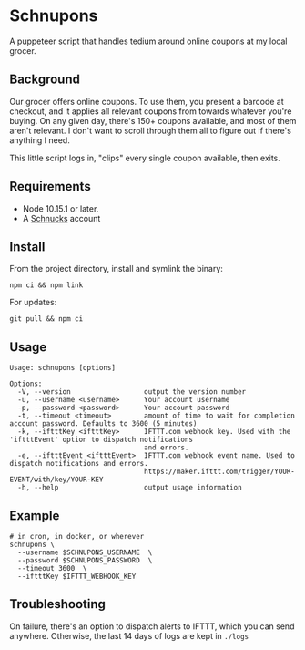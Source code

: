 # Schnupons

A puppeteer script that handles tedium around online coupons at my local grocer.

## Background

Our grocer offers online coupons. To use them, you present a barcode at checkout, and it applies all relevant coupons from towards whatever you're buying. On any given day, there's 150+ coupons available, and most of them aren't relevant. I don't want to scroll through them all to figure out if there's anything I need.

This little script logs in, "clips" every single coupon available, then exits.

## Requirements

- Node 10.15.1 or later.
- A [Schnucks](https://nourish.schnucks.com/) account

## Install

From the project directory, install and symlink the binary:

```
npm ci && npm link
```

For updates:

```
git pull && npm ci
```

## Usage

```
Usage: schnupons [options]

Options:
  -V, --version                  output the version number
  -u, --username <username>      Your account username
  -p, --password <password>      Your account password
  -t, --timeout <timeout>        amount of time to wait for completion account password. Defaults to 3600 (5 minutes)
  -k, --iftttKey <iftttKey>      IFTTT.com webhook key. Used with the 'iftttEvent' option to dispatch notifications
                                 and errors.
  -e, --iftttEvent <iftttEvent>  IFTTT.com webhook event name. Used to dispatch notifications and errors.
                                 https://maker.ifttt.com/trigger/YOUR-EVENT/with/key/YOUR-KEY
  -h, --help                     output usage information
```

## Example

```
# in cron, in docker, or wherever
schnupons \
  --username $SCHNUPONS_USERNAME  \
  --password $SCHNUPONS_PASSWORD  \
  --timeout 3600  \
  --iftttKey $IFTTT_WEBHOOK_KEY
```

## Troubleshooting

On failure, there's an option to dispatch alerts to IFTTT, which you can send anywhere.
Otherwise, the last 14 days of logs are kept in `./logs`
